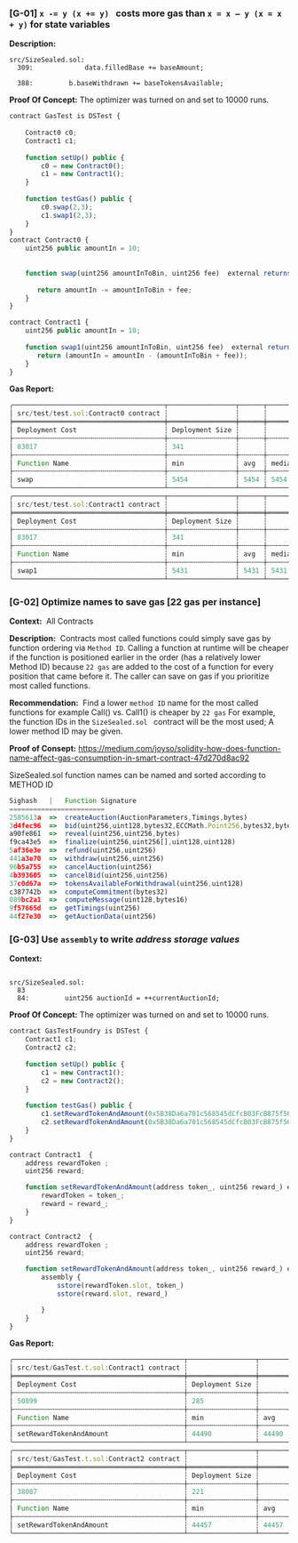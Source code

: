 ### [G-01] ```x -= y (x += y) ``` costs more gas than ```x = x – y (x = x + y)``` for state variables


**Description:**

```solidity
src/SizeSealed.sol:
  309:             data.filledBase += baseAmount;

  388:         b.baseWithdrawn += baseTokensAvailable;

```



**Proof Of Concept:**
The optimizer was turned on and set to 10000 runs.

```js
contract GasTest is DSTest {
  
    Contract0 c0;
    Contract1 c1;
    
    function setUp() public {
        c0 = new Contract0();
        c1 = new Contract1();
    }
    
    function testGas() public {
        c0.swap(2,3);
        c1.swap1(2,3);
    }
}
contract Contract0 {
    uint256 public amountIn = 10;
    
    
    function swap(uint256 amountInToBin, uint256 fee)  external returns (uint256 ) {
       
       return amountIn -= amountInToBin + fee;
    }
}

contract Contract1 {
    uint256 public amountIn = 10;
    
    function swap1(uint256 amountInToBin, uint256 fee)  external returns (uint256 result1) {
       return (amountIn = amountIn - (amountInToBin + fee));
    }
}
```
**Gas Report:**
```js
╭──────────────────────────────────────┬─────────────────┬──────┬────────┬──────┬─────────╮
│ src/test/test.sol:Contract0 contract ┆                 ┆      ┆        ┆      ┆         │
╞══════════════════════════════════════╪═════════════════╪══════╪════════╪══════╪═════════╡
│ Deployment Cost                      ┆ Deployment Size ┆      ┆        ┆      ┆         │
├╌╌╌╌╌╌╌╌╌╌╌╌╌╌╌╌╌╌╌╌╌╌╌╌╌╌╌╌╌╌╌╌╌╌╌╌╌╌┼╌╌╌╌╌╌╌╌╌╌╌╌╌╌╌╌╌┼╌╌╌╌╌╌┼╌╌╌╌╌╌╌╌┼╌╌╌╌╌╌┼╌╌╌╌╌╌╌╌╌┤
│ 83017                                ┆ 341             ┆      ┆        ┆      ┆         │
├╌╌╌╌╌╌╌╌╌╌╌╌╌╌╌╌╌╌╌╌╌╌╌╌╌╌╌╌╌╌╌╌╌╌╌╌╌╌┼╌╌╌╌╌╌╌╌╌╌╌╌╌╌╌╌╌┼╌╌╌╌╌╌┼╌╌╌╌╌╌╌╌┼╌╌╌╌╌╌┼╌╌╌╌╌╌╌╌╌┤
│ Function Name                        ┆ min             ┆ avg  ┆ median ┆ max  ┆ # calls │
├╌╌╌╌╌╌╌╌╌╌╌╌╌╌╌╌╌╌╌╌╌╌╌╌╌╌╌╌╌╌╌╌╌╌╌╌╌╌┼╌╌╌╌╌╌╌╌╌╌╌╌╌╌╌╌╌┼╌╌╌╌╌╌┼╌╌╌╌╌╌╌╌┼╌╌╌╌╌╌┼╌╌╌╌╌╌╌╌╌┤
│ swap                                 ┆ 5454            ┆ 5454 ┆ 5454   ┆ 5454 ┆ 1       │
╰──────────────────────────────────────┴─────────────────┴──────┴────────┴──────┴─────────╯
╭──────────────────────────────────────┬─────────────────┬──────┬────────┬──────┬─────────╮
│ src/test/test.sol:Contract1 contract ┆                 ┆      ┆        ┆      ┆         │
╞══════════════════════════════════════╪═════════════════╪══════╪════════╪══════╪═════════╡
│ Deployment Cost                      ┆ Deployment Size ┆      ┆        ┆      ┆         │
├╌╌╌╌╌╌╌╌╌╌╌╌╌╌╌╌╌╌╌╌╌╌╌╌╌╌╌╌╌╌╌╌╌╌╌╌╌╌┼╌╌╌╌╌╌╌╌╌╌╌╌╌╌╌╌╌┼╌╌╌╌╌╌┼╌╌╌╌╌╌╌╌┼╌╌╌╌╌╌┼╌╌╌╌╌╌╌╌╌┤
│ 83017                                ┆ 341             ┆      ┆        ┆      ┆         │
├╌╌╌╌╌╌╌╌╌╌╌╌╌╌╌╌╌╌╌╌╌╌╌╌╌╌╌╌╌╌╌╌╌╌╌╌╌╌┼╌╌╌╌╌╌╌╌╌╌╌╌╌╌╌╌╌┼╌╌╌╌╌╌┼╌╌╌╌╌╌╌╌┼╌╌╌╌╌╌┼╌╌╌╌╌╌╌╌╌┤
│ Function Name                        ┆ min             ┆ avg  ┆ median ┆ max  ┆ # calls │
├╌╌╌╌╌╌╌╌╌╌╌╌╌╌╌╌╌╌╌╌╌╌╌╌╌╌╌╌╌╌╌╌╌╌╌╌╌╌┼╌╌╌╌╌╌╌╌╌╌╌╌╌╌╌╌╌┼╌╌╌╌╌╌┼╌╌╌╌╌╌╌╌┼╌╌╌╌╌╌┼╌╌╌╌╌╌╌╌╌┤
│ swap1                                ┆ 5431            ┆ 5431 ┆ 5431   ┆ 5431 ┆ 1       │
╰──────────────────────────────────────┴─────────────────┴──────┴────────┴──────┴─────────╯
```


### [G-02] Optimize names to save gas [22 gas per instance]

**Context:** 
All Contracts

**Description:** 
Contracts most called functions could simply save gas by function ordering via ```Method ID```. Calling a function at runtime will be cheaper if the function is positioned earlier in the order (has a relatively lower Method ID) because ```22 gas``` are added to the cost of a function for every position that came before it. The caller can save on gas if you prioritize most called functions. 

**Recommendation:** 
Find a lower ```method ID``` name for the most called functions for example Call() vs. Call1() is cheaper by ```22 gas```
For example, the function IDs in the ```SizeSealed.sol ``` contract will be the most used; A lower method ID may be given.

**Proof of Consept:**
https://medium.com/joyso/solidity-how-does-function-name-affect-gas-consumption-in-smart-contract-47d270d8ac92

SizeSealed.sol function names can be named and sorted according to METHOD ID

```js
Sighash   |   Function Signature
========================
2585613a  =>  createAuction(AuctionParameters,Timings,bytes)
3d4fec96  =>  bid(uint256,uint128,bytes32,ECCMath.Point256,bytes32,bytes,bytes32[])
a90fe861  =>  reveal(uint256,uint256,bytes)
f9ca43e5  =>  finalize(uint256,uint256[],uint128,uint128)
5af36e3e  =>  refund(uint256,uint256)
441a3e70  =>  withdraw(uint256,uint256)
96b5a755  =>  cancelAuction(uint256)
4b393605  =>  cancelBid(uint256,uint256)
37c0d67a  =>  tokensAvailableForWithdrawal(uint256,uint128)
c387742b  =>  computeCommitment(bytes32)
089bc2a1  =>  computeMessage(uint128,bytes16)
9f57665d  =>  getTimings(uint256)
44f27e30  =>  getAuctionData(uint256)
```


### [G-03] Use ``assembly`` to write _address storage values_ 


**Context:**

```solidity

src/SizeSealed.sol:
  83  
  84:         uint256 auctionId = ++currentAuctionId;
```


**Proof Of Concept:**
The optimizer was turned on and set to 10000 runs.

```js
contract GasTestFoundry is DSTest {
    Contract1 c1;
    Contract2 c2;
    
    function setUp() public {
        c1 = new Contract1();
        c2 = new Contract2();
    }
    
    function testGas() public {
        c1.setRewardTokenAndAmount(0x5B38Da6a701c568545dCfcB03FcB875f56beddC4,356);
        c2.setRewardTokenAndAmount(0x5B38Da6a701c568545dCfcB03FcB875f56beddC4,356);
    }
}

contract Contract1  {
    address rewardToken ;
    uint256 reward;

    function setRewardTokenAndAmount(address token_, uint256 reward_) external {
        rewardToken = token_;
        reward = reward_;
    }
}

contract Contract2  {
    address rewardToken ;
    uint256 reward;

    function setRewardTokenAndAmount(address token_, uint256 reward_) external {
        assembly {
            sstore(rewardToken.slot, token_)
            sstore(reward.slot, reward_)           

        }
    }
}
```
**Gas Report:**
```js
╭───────────────────────────────────────────┬─────────────────┬───────┬────────┬───────┬─────────╮
│ src/test/GasTest.t.sol:Contract1 contract ┆                 ┆       ┆        ┆       ┆         │
╞═══════════════════════════════════════════╪═════════════════╪═══════╪════════╪═══════╪═════════╡
│ Deployment Cost                           ┆ Deployment Size ┆       ┆        ┆       ┆         │
├╌╌╌╌╌╌╌╌╌╌╌╌╌╌╌╌╌╌╌╌╌╌╌╌╌╌╌╌╌╌╌╌╌╌╌╌╌╌╌╌╌╌╌┼╌╌╌╌╌╌╌╌╌╌╌╌╌╌╌╌╌┼╌╌╌╌╌╌╌┼╌╌╌╌╌╌╌╌┼╌╌╌╌╌╌╌┼╌╌╌╌╌╌╌╌╌┤
│ 50899                                     ┆ 285             ┆       ┆        ┆       ┆         │
├╌╌╌╌╌╌╌╌╌╌╌╌╌╌╌╌╌╌╌╌╌╌╌╌╌╌╌╌╌╌╌╌╌╌╌╌╌╌╌╌╌╌╌┼╌╌╌╌╌╌╌╌╌╌╌╌╌╌╌╌╌┼╌╌╌╌╌╌╌┼╌╌╌╌╌╌╌╌┼╌╌╌╌╌╌╌┼╌╌╌╌╌╌╌╌╌┤
│ Function Name                             ┆ min             ┆ avg   ┆ median ┆ max   ┆ # calls │
├╌╌╌╌╌╌╌╌╌╌╌╌╌╌╌╌╌╌╌╌╌╌╌╌╌╌╌╌╌╌╌╌╌╌╌╌╌╌╌╌╌╌╌┼╌╌╌╌╌╌╌╌╌╌╌╌╌╌╌╌╌┼╌╌╌╌╌╌╌┼╌╌╌╌╌╌╌╌┼╌╌╌╌╌╌╌┼╌╌╌╌╌╌╌╌╌┤
│ setRewardTokenAndAmount                   ┆ 44490           ┆ 44490 ┆ 44490  ┆ 44490 ┆ 1       │
╰───────────────────────────────────────────┴─────────────────┴───────┴────────┴───────┴─────────╯
╭───────────────────────────────────────────┬─────────────────┬───────┬────────┬───────┬─────────╮
│ src/test/GasTest.t.sol:Contract2 contract ┆                 ┆       ┆        ┆       ┆         │
╞═══════════════════════════════════════════╪═════════════════╪═══════╪════════╪═══════╪═════════╡
│ Deployment Cost                           ┆ Deployment Size ┆       ┆        ┆       ┆         │
├╌╌╌╌╌╌╌╌╌╌╌╌╌╌╌╌╌╌╌╌╌╌╌╌╌╌╌╌╌╌╌╌╌╌╌╌╌╌╌╌╌╌╌┼╌╌╌╌╌╌╌╌╌╌╌╌╌╌╌╌╌┼╌╌╌╌╌╌╌┼╌╌╌╌╌╌╌╌┼╌╌╌╌╌╌╌┼╌╌╌╌╌╌╌╌╌┤
│ 38087                                     ┆ 221             ┆       ┆        ┆       ┆         │
├╌╌╌╌╌╌╌╌╌╌╌╌╌╌╌╌╌╌╌╌╌╌╌╌╌╌╌╌╌╌╌╌╌╌╌╌╌╌╌╌╌╌╌┼╌╌╌╌╌╌╌╌╌╌╌╌╌╌╌╌╌┼╌╌╌╌╌╌╌┼╌╌╌╌╌╌╌╌┼╌╌╌╌╌╌╌┼╌╌╌╌╌╌╌╌╌┤
│ Function Name                             ┆ min             ┆ avg   ┆ median ┆ max   ┆ # calls │
├╌╌╌╌╌╌╌╌╌╌╌╌╌╌╌╌╌╌╌╌╌╌╌╌╌╌╌╌╌╌╌╌╌╌╌╌╌╌╌╌╌╌╌┼╌╌╌╌╌╌╌╌╌╌╌╌╌╌╌╌╌┼╌╌╌╌╌╌╌┼╌╌╌╌╌╌╌╌┼╌╌╌╌╌╌╌┼╌╌╌╌╌╌╌╌╌┤
│ setRewardTokenAndAmount                   ┆ 44457           ┆ 44457 ┆ 44457  ┆ 44457 ┆ 1       │
╰───────────────────────────────────────────┴─────────────────┴───────┴────────┴───────┴─────────╯
```

